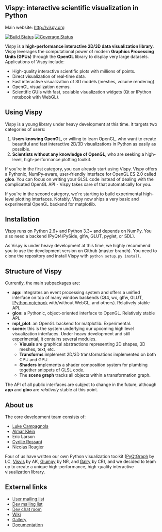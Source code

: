 ## Vispy: interactive scientific visualization in Python

Main website: http://vispy.org

<div>
<a href='https://travis-ci.org/vispy/vispy'><img src='https://travis-ci.org/vispy/vispy.png?branch=master' alt='Build Status' /></a> 
<a href='https://coveralls.io/r/vispy/vispy?branch=master'><img src='https://coveralls.io/repos/vispy/vispy/badge.png?branch=master' alt='Coverage Status' /></a> 
</div>


Vispy is a **high-performance interactive 2D/3D data visualization library**. Vispy leverages the computational power of modern **Graphics Processing Units (GPUs)** through the **OpenGL** library to display very large datasets. Applications of Vispy include:

* High-quality interactive scientific plots with millions of points.
* Direct visualization of real-time data.
* Fast interactive visualization of 3D models (meshes, volume rendering).
* OpenGL visualization demos.
* Scientific GUIs with fast, scalable visualization widgets (Qt or IPython notebook with WebGL).


Using Vispy
-----------

Vispy is a young library under heavy development at this time. It targets two categories of users:

1. **Users knowing OpenGL**, or willing to learn OpenGL, who want to create beautiful and fast interactive 2D/3D visualizations in Python as easily as possible.
2. **Scientists without any knowledge of OpenGL**, who are seeking a high-level, high-performance plotting toolkit.

If you're in the first category, you can already start using Vispy. Vispy offers a Pythonic, NumPy-aware, user-friendly interface for OpenGL ES 2.0 called **gloo**. You can focus on writing your GLSL code instead of dealing with the complicated OpenGL API - Vispy takes care of that automatically for you.

If you're in the second category, we're starting to build experimental high-level plotting interfaces. Notably, Vispy now ships a very basic and experimental OpenGL backend for matplotlib.


Installation
------------

Vispy runs on Python 2.6+ and Python 3.3+ and depends on NumPy. You also need a backend (PyQt4/PySide, glfw, GLUT, pyglet, or SDL).

As Vispy is under heavy development at this time, we highly recommend you to use the development version on Github  (master branch). You need to clone the repository and install Vispy with `python setup.py install`.


Structure of Vispy
------------------

Currently, the main subpackages are:

* **app**: integrates an event processing system and offers a unified interface on top of many window backends (Qt4, wx, glfw, GLUT, [IPython notebook](http://ipython.org/notebook.html) with/without WebGL, and others). Relatively stable API.
* **gloo**: a Pythonic, object-oriented interface to OpenGL. Relatively stable API.
* **mpl_plot**: an OpenGL backend for matplotlib. Experimental.
* **scene**: this is the system underlying our upcoming high level visualization interfaces. Under heavy development and still experimental, it contains several modules.
    * **Visuals** are graphical abstractions representing 2D shapes, 3D meshes, text, etc.
    * **Transforms** implement 2D/3D transformations implemented on both CPU and GPU.
    * **Shaders** implements a shader composition system for plumbing together snippets of GLSL code.
    * The **scene graph** tracks all objects within a transformation graph.

The API of all public interfaces are subject to change in the future, although **app** and **gloo** are *relatively* stable at this point.


About us
--------

The core development team consists of:

* [Luke Campagnola](http://luke.campagnola.me/)
* [Almar Klein](http://www.almarklein.org/)
* Eric Larson
* [Cyrille Rossant](http://cyrille.rossant.net)
* [Nicolas Rougier](http://www.loria.fr/~rougier/index.html)

Four of us have written our own Python visualization toolkit ([PyQtGraph](http://www.pyqtgraph.org/) by LC, [Visvis](https://code.google.com/p/visvis/) by AK, [Glumpy](https://github.com/rougier/Glumpy) by NR, and [Galry](https://github.com/rossant/galry) by CR), and we decided to team up to create a unique high-performance, high-quality interactive visualization library.


External links
--------------

* [User mailing list](https://groups.google.com/forum/#!forum/vispy>)
* [Dev mailing list](https://groups.google.com/forum/#!forum/vispy-dev>)
* [Dev chat room](https://gitter.im/vispy/vispy>)
* [Wiki](http://github.com/vispy/vispy/wiki)
* [Gallery](http://vispy.org/gallery.html)
* [Documentation](http://vispy.readthedocs.org)
